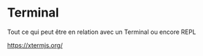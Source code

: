 # Terminal

Tout ce qui peut être en relation avec un Terminal ou encore REPL


https://xtermjs.org/
